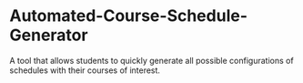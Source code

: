 # Automated-Course-Schedule-Generator
A tool that allows students to quickly generate all possible configurations of schedules with their courses of interest.
